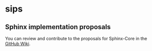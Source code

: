 # sips

## Sphinx implementation proposals

You can review and contribute to the proposals for Sphinx-Core in the [GitHub Wiki](https://github.com/sphinx-core/sips/wiki).
